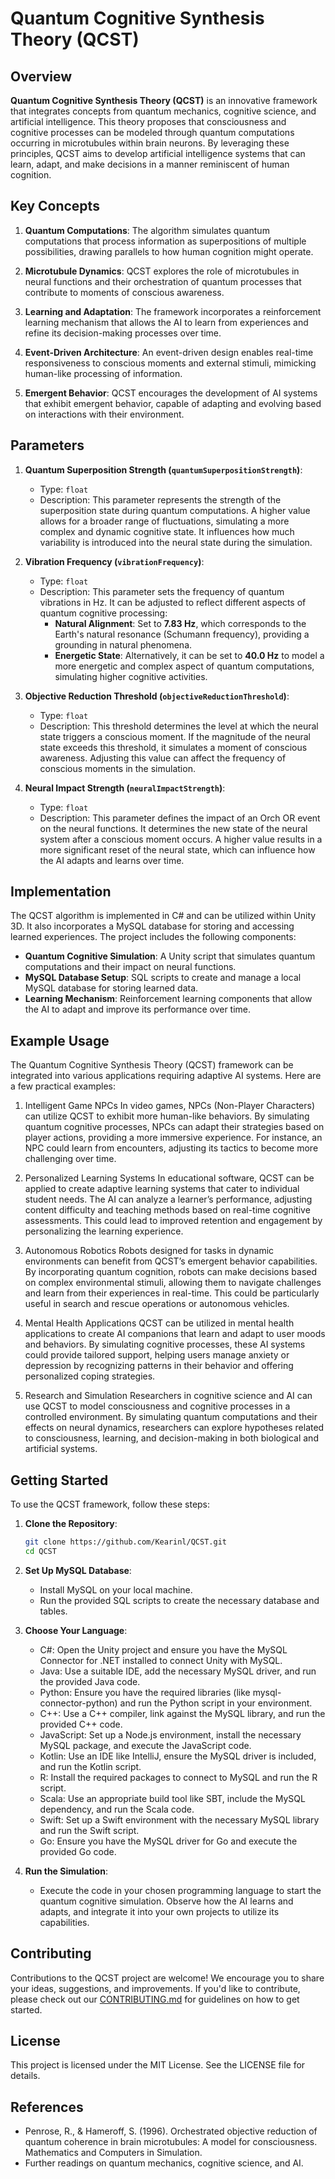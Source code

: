 # Quantum Cognitive Synthesis Theory (QCST)

## Overview

**Quantum Cognitive Synthesis Theory (QCST)** is an innovative framework that integrates concepts from quantum mechanics, cognitive science, and artificial intelligence. This theory proposes that consciousness and cognitive processes can be modeled through quantum computations occurring in microtubules within brain neurons. By leveraging these principles, QCST aims to develop artificial intelligence systems that can learn, adapt, and make decisions in a manner reminiscent of human cognition.

## Key Concepts

1. **Quantum Computations**: The algorithm simulates quantum computations that process information as superpositions of multiple possibilities, drawing parallels to how human cognition might operate.

2. **Microtubule Dynamics**: QCST explores the role of microtubules in neural functions and their orchestration of quantum processes that contribute to moments of conscious awareness.

3. **Learning and Adaptation**: The framework incorporates a reinforcement learning mechanism that allows the AI to learn from experiences and refine its decision-making processes over time.

4. **Event-Driven Architecture**: An event-driven design enables real-time responsiveness to conscious moments and external stimuli, mimicking human-like processing of information.

5. **Emergent Behavior**: QCST encourages the development of AI systems that exhibit emergent behavior, capable of adapting and evolving based on interactions with their environment.

## Parameters

1. **Quantum Superposition Strength (`quantumSuperpositionStrength`)**:
   - Type: `float`
   - Description: This parameter represents the strength of the superposition state during quantum computations. A higher value allows for a broader range of fluctuations, simulating a more complex and dynamic cognitive state. It influences how much variability is introduced into the neural state during the simulation.

2. **Vibration Frequency (`vibrationFrequency`)**:
   - Type: `float`
   - Description: This parameter sets the frequency of quantum vibrations in Hz. It can be adjusted to reflect different aspects of quantum cognitive processing:
     - **Natural Alignment**: Set to **7.83 Hz**, which corresponds to the Earth's natural resonance (Schumann frequency), providing a grounding in natural phenomena.
     - **Energetic State**: Alternatively, it can be set to **40.0 Hz** to model a more energetic and complex aspect of quantum computations, simulating higher cognitive activities.

3. **Objective Reduction Threshold (`objectiveReductionThreshold`)**:
   - Type: `float`
   - Description: This threshold determines the level at which the neural state triggers a conscious moment. If the magnitude of the neural state exceeds this threshold, it simulates a moment of conscious awareness. Adjusting this value can affect the frequency of conscious moments in the simulation.

4. **Neural Impact Strength (`neuralImpactStrength`)**:
   - Type: `float`
   - Description: This parameter defines the impact of an Orch OR event on the neural functions. It determines the new state of the neural system after a conscious moment occurs. A higher value results in a more significant reset of the neural state, which can influence how the AI adapts and learns over time.

## Implementation

The QCST algorithm is implemented in C# and can be utilized within Unity 3D. It also incorporates a MySQL database for storing and accessing learned experiences. The project includes the following components:

- **Quantum Cognitive Simulation**: A Unity script that simulates quantum computations and their impact on neural functions.
- **MySQL Database Setup**: SQL scripts to create and manage a local MySQL database for storing learned data.
- **Learning Mechanism**: Reinforcement learning components that allow the AI to adapt and improve its performance over time.

## Example Usage

The Quantum Cognitive Synthesis Theory (QCST) framework can be integrated into various applications requiring adaptive AI systems. Here are a few practical examples:

1. Intelligent Game NPCs
In video games, NPCs (Non-Player Characters) can utilize QCST to exhibit more human-like behaviors. By simulating quantum cognitive processes, NPCs can adapt their strategies based on player actions, providing a more immersive experience. For instance, an NPC could learn from encounters, adjusting its tactics to become more challenging over time.

2. Personalized Learning Systems
In educational software, QCST can be applied to create adaptive learning systems that cater to individual student needs. The AI can analyze a learner’s performance, adjusting content difficulty and teaching methods based on real-time cognitive assessments. This could lead to improved retention and engagement by personalizing the learning experience.

3. Autonomous Robotics
Robots designed for tasks in dynamic environments can benefit from QCST’s emergent behavior capabilities. By incorporating quantum cognition, robots can make decisions based on complex environmental stimuli, allowing them to navigate challenges and learn from their experiences in real-time. This could be particularly useful in search and rescue operations or autonomous vehicles.

4. Mental Health Applications
QCST can be utilized in mental health applications to create AI companions that learn and adapt to user moods and behaviors. By simulating cognitive processes, these AI systems could provide tailored support, helping users manage anxiety or depression by recognizing patterns in their behavior and offering personalized coping strategies.

5. Research and Simulation
Researchers in cognitive science and AI can use QCST to model consciousness and cognitive processes in a controlled environment. By simulating quantum computations and their effects on neural dynamics, researchers can explore hypotheses related to consciousness, learning, and decision-making in both biological and artificial systems.

## Getting Started

To use the QCST framework, follow these steps:

1. **Clone the Repository**:
   ```bash
   git clone https://github.com/Kearinl/QCST.git
   cd QCST
   ```

2. **Set Up MySQL Database**:
   - Install MySQL on your local machine.
   - Run the provided SQL scripts to create the necessary database and tables.
     
3. **Choose Your Language**:
   - C#: Open the Unity project and ensure you have the MySQL Connector for .NET installed to connect Unity with MySQL.
   - Java: Use a suitable IDE, add the necessary MySQL driver, and run the provided Java code.
   - Python: Ensure you have the required libraries (like mysql-connector-python) and run the Python script in your environment.
   - C++: Use a C++ compiler, link against the MySQL library, and run the provided C++ code.
   - JavaScript: Set up a Node.js environment, install the necessary MySQL package, and execute the JavaScript code.
   - Kotlin: Use an IDE like IntelliJ, ensure the MySQL driver is included, and run the Kotlin script.
   - R: Install the required packages to connect to MySQL and run the R script.
   - Scala: Use an appropriate build tool like SBT, include the MySQL dependency, and run the Scala code.
   - Swift: Set up a Swift environment with the necessary MySQL library and run the Swift script.
   - Go: Ensure you have the MySQL driver for Go and execute the provided Go code.
4. **Run the Simulation**:
   - Execute the code in your chosen programming language to start the quantum cognitive simulation. Observe how the AI learns and adapts, and integrate it into your own projects to utilize its capabilities.

## Contributing

Contributions to the QCST project are welcome! We encourage you to share your ideas, suggestions, and improvements. If you'd like to contribute, please check out our [CONTRIBUTING.md](CONTRIBUTING.md) for guidelines on how to get started.

## License

This project is licensed under the MIT License. See the LICENSE file for details.

## References

- Penrose, R., & Hameroff, S. (1996). Orchestrated objective reduction of quantum coherence in brain microtubules: A model for consciousness. Mathematics and Computers in Simulation.
- Further readings on quantum mechanics, cognitive science, and AI.
